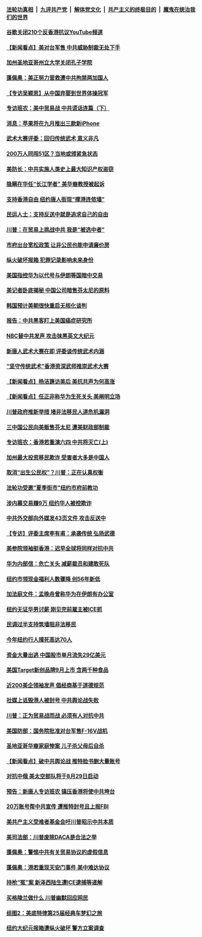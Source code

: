 ####  [法轮功真相](../../../../basic/blob/master/README.md?t=08230100) &nbsp;|&nbsp; [九评共产党](../../../../9ping.md/blob/master/README.md?t=08230100) &nbsp;|&nbsp; [解体党文化](../../../../jtdwh.md/blob/master/README.md?t=08230100)  &nbsp;|&nbsp; [共产主义的终极目的](../../../../gczydzjmd.md/blob/master/README.md?t=08230100) &nbsp;|&nbsp; [魔鬼在统治我们的世界](../../../../mgztzwmdsj.md/blob/master/README.md?t=08230100) 

#### [谷歌关闭210个反香港抗议YouTube频道](../pages/nsc412/n11471529.md?t=08230100) 

#### [【新闻看点】美对台军售 中共威胁制裁无处下手](../pages/nsc412/n11471070.md?t=08230100) 

#### [加州圣地亚哥州立大学关闭孔子学院](../pages/nsc412/n11471356.md?t=08230100) 

#### [蓬佩奥：美正努力营救遭中共拘禁两加国人](../pages/nsc412/n11470767.md?t=08230100) 

#### [【专访吴颖思】从中国弃婴到世界体操冠军](../pages/nsc412/n11470614.md?t=08230100) 

#### [专访班农：美中贸易战 中共谎话连篇（下）](../pages/nsc412/n11468684.md?t=08230100) 

#### [消息：苹果将在九月推出三款新iPhone](../pages/nsc412/n11470812.md?t=08230100) 

#### [武术大赛评委：回归传统武术 意义非凡](../pages/nsc412/n11467096.md?t=08230100) 

#### [200万人同闯51区？当地或颁紧急状态](../pages/nsc412/n11470553.md?t=08230100) 

#### [美防长：中共实施人类史上最大知识产权盗窃](../pages/nsc412/n11470165.md?t=08230100) 

#### [隐瞒在华任“长江学者” 美华裔教授被起诉](../pages/nsc412/n11469257.md?t=08230100) 

#### [支持香港自由 纽约唐人街现“撑港连侬墙”](../pages/nsc412/n11469454.md?t=08230100) 

#### [民运人士：支持反送中就是追求自己的自由](../pages/nsc412/n11469460.md?t=08230100) 

#### [川普：在贸易上挑战中共 我是“被选中者”](../pages/nsc412/n11468807.md?t=08230100) 

#### [市府出台宽松政策 让非公民也能申请廉价房](../pages/nsc412/n11469475.md?t=08230100) 

#### [纵火破坏报箱 犯罪记录影响未来身份](../pages/nsc412/n11469472.md?t=08230100) 

#### [美国指控华为以代号与伊朗等国暗中交易](../pages/nsc412/n11470040.md?t=08230100) 

#### [美记者卧底揭秘 中国公司暗售芬太尼的原料](../pages/nsc412/n11469805.md?t=08230100) 

#### [韩国预计美朝很快重启无核化谈判](../pages/nsc412/n11469611.md?t=08230100) 

#### [报告：中共黑客盯上美国癌症研究所](../pages/nsc412/n11469438.md?t=08230100) 

#### [NBC替中共发声 攻击抹黑英文大纪元](../pages/nsc412/n11469234.md?t=08230100) 

#### [新唐人武术大赛在即 评委谈传统武术内涵](../pages/nsc412/n11469071.md?t=08230100) 

#### [“坚守传统武术”香港资深武师推崇武术大赛](../pages/nsc412/n11468843.md?t=08230100) 

#### [【新闻看点】杨洁篪访美后 美抗共声为何高涨](../pages/nsc412/n11468736.md?t=08230100) 

#### [【新闻看点】任正非称华为生死关头 美阐明立场](../pages/nsc412/n11468735.md?t=08230100) 

#### [川普政府推新举措 堵非法移民人道危机漏洞](../pages/nsc412/n11468666.md?t=08230100) 

#### [三中国公民向美贩售芬太尼 遭美财政部制裁](../pages/nsc412/n11468719.md?t=08230100) 

#### [专访班农：香港若重演六四 中共将灭亡(上)](../pages/nsc412/n11468429.md?t=08230100) 

#### [加州最大投资移民欺诈 受害者大多是中国人](../pages/nsc412/n11468657.md?t=08230100) 

#### [取消“出生公民权”？川普：正在认真权衡](../pages/nsc412/n11468697.md?t=08230100) 

#### [法轮功受邀“夏季街市”纽约市府前教功](../pages/nsc412/n11467159.md?t=08230100) 

#### [涉内幕交易赚9万 纽约华人被控欺诈](../pages/nsc412/n11467177.md?t=08230100) 

#### [中共外交部向外媒发43页文件 攻击反送中](../pages/nsc412/n11468456.md?t=08230100) 

#### [【专访】评委主席李有甫：承袭传统 弘扬武德](../pages/nsc412/n11467289.md?t=08230100) 

#### [美参院领袖挺香港：迟早全球将同样对抗中共](../pages/nsc412/n11467808.md?t=08230100) 

#### [华为内部信：危亡关头 减薪裁员和建敢死队](../pages/nsc412/n11467762.md?t=08230100) 

#### [纽约市领现金福利人数骤降 创56年新低](../pages/nsc412/n11467119.md?t=08230100) 

#### [加法庭文件：孟晚舟曾称华为在伊朗有办公室](../pages/nsc412/n11467760.md?t=08230100) 

#### [纽约无证华男讨薪 刚见完前雇主被ICE抓](../pages/nsc412/n11467180.md?t=08230100) 

#### [民调过半支持筑墙阻非法移民](../pages/nsc412/n11467186.md?t=08230100) 

#### [今年纽约行人撞死高达70人](../pages/nsc412/n11467115.md?t=08230100) 

#### [资金大量出逃 中国股市单月流失29亿美元](../pages/nsc412/n11467492.md?t=08230100) 

#### [美国Target新创品牌9月上市 含两千种食品](../pages/nsc412/n11467354.md?t=08230100) 

#### [近200美企领袖发声 倡经商基于道德规范](../pages/nsc412/n11467083.md?t=08230100) 

#### [社媒上诋毁港人被封号 中共舆论战失败](../pages/nsc412/n11466741.md?t=08230100) 

#### [川普：正为贸易战而战 必须有人对抗中共](../pages/nsc412/n11466910.md?t=08230100) 

#### [美国防部：国务院批准对台军售F-16V战机](../pages/nsc412/n11466709.md?t=08230100) 

#### [圣地亚哥华裔家庭惨案 儿子杀父母后自杀](../pages/nsc412/n11468469.md?t=08230100) 

#### [【新闻看点】破中共舆论战 推特脸书删大量账号](../pages/nsc412/n11466362.md?t=08230100) 

#### [对抗中俄 美太空部队将于8月29日启动](../pages/nsc412/n11466456.md?t=08230100) 

#### [预告：新唐人专访班农 镇压香港将使中共垮台](../pages/nsc412/n11466379.md?t=08230100) 

#### [20万账号帮中共宣传 遭推特封号且上报FBI](../pages/nsc412/n11466358.md?t=08230100) 

#### [美共产主义受难者基金会吁川普昭示中共本质](../pages/nsc412/n11466008.md?t=08230100) 

#### [美司法部：川普废除DACA是合法之举](../pages/nsc412/n11466122.md?t=08230100) 

#### [蓬佩奥：警惕中共有关贸易协议的虚假信息](../pages/nsc412/n11466256.md?t=08230100) 

#### [蓬佩奥：港若重现天安门事件 美中难达协议](../pages/nsc412/n11466069.md?t=08230100) 

#### [持枪“冤”案 新泽西陆生遭ICE逮捕等递解](../pages/nsc412/n11464800.md?t=08230100) 

#### [买格陵兰做什么 川普幽默回应网民](../pages/nsc412/n11465454.md?t=08230100) 

#### [组图2：美底特律第25届经典车梦幻之旅](../pages/nsc412/n11465033.md?t=08230100) 

#### [纽约大纪元报箱遭纵火破坏 警方立案调查](../pages/nsc412/n11464782.md?t=08230100) 

